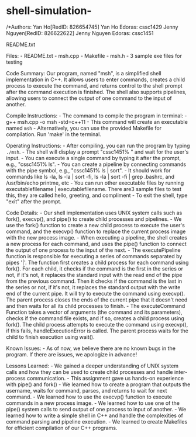 # shell-simulation-
/*Authors:
Yan Ho[RedID: 826654745]
Yan Ho Edoras: cssc1429
Jenny Nguyen[RedID: 826622622]
Jenny Nguyen Edoras: cssc1451

README.txt

Files:
    - README.txt
    - msh.cpp
    - Makefile
    - msh.h
    - 3 sample exe files for testing
    
Code Summary:
Our program, named "msh", is a simplified shell implementation in C++. It allows users to enter commands, creates a child process to execute the command, and returns control to the shell prompt after the command execution is finished. The shell also supports pipelines, allowing users to connect the output of one command to the input of another.

Compile Instructions:
    - The command to compile the program in terminal: 
        - g++ msh.cpp -o msh -std=c++11
            - This command will create an executable named `msh`
        - Alternatively, you can use the provided Makefile for compilation. Run 'make' in the terminal.

Operating Instructions:
    - After compiling, you can run the program by typing `./msh`.
    - The shell will display a prompt "cssc1451% " and wait for the user's input.
    - You can execute a single command by typing it after the prompt, e.g., "cssc1451% ls".
    - You can create a pipeline by connecting commands with the pipe symbol, e.g., "cssc1451% ls | sort".
    - It should work for commands like ls -la, ls -la | sort -fi, ls -la | sort -fi | grep .bashrc, and /usr/bin/echo printme, etc
    - You can run other executable files by running executablefilename | executablefilename. There are3 sample files to test this, they are called hello, 	greeting, and compliment
    - To exit the shell, type "exit" after the prompt.

Code Details:
    - Our shell implementation uses UNIX system calls such as fork(), execvp(), and pipe() to create child processes and pipelines.
    - We use the fork() function to create a new child process to execute the user's command, and the execvp() function to replace the current process image with the new process image.
    - When executing a pipeline, the shell creates a new process for each command, and uses the pipe() function to connect the output of one process to the input of the next.
    - The executePipeline function is responsible for executing a series of commands separated by pipes '|'. The function first creates a child process for each command using fork(). For each child, it checks if the command is the first in the series or not, if it's not, it replaces the standard input with the read end of the pipe from the previous command. Then it checks if the command is the last in the series or not, if it's not, it replaces the standard output with the write end of the current pipe. It will try to execute the command using execvp(). The parent process closes the ends of the current pipe that it doesn't need and then waits for all its child processes to finish.
    - The executeCommand Function takes a vector of arguments (the command and its parameters), checks if the command file exists, and if so, creates a child process using fork(). The child process attempts to execute the command using execvp(), if this fails, handleExecutionError is called. The parent process waits for the child to finish execution using wait().

Known Issues:
    - As of now, we believe there are no known bugs in the program. If there are issues, we apologize in advance!

Lessons Learned:
    - We gained a deeper understanding of UNIX system calls and how they can be used to create child processes and handle inter-process communication.
    - This assignment gave us hands-on experience with pipe() and fork()
    - We learned how to create a program that outputs the username, waits for command, parses, and returns to wait for next command. 
    - We learned how to use the execvp() function to execute commands in a new process image.
    - We learned how to use one of the pipe() system calls to send output of one process to input of another.
    - We learned how to write a simple shell in C++ and handle the complexities of command parsing and pipeline execution.
    - We learned to create Makefiles for efficient compilation of our C++ programs.
